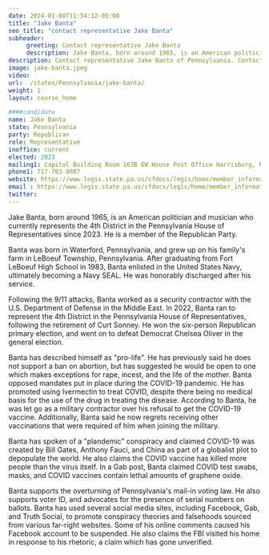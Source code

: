 ```yaml
---
date: 2024-01-08T11:54:12-05:00
title: "Jake Banta"
seo_title: "contact representative Jake Banta"
subheader:
     greeting: Contact representative Jake Banta
     description: Jake Banta, born around 1965, is an American politician and musician who currently represents the 4th District in the Pennsylvania House of Representatives since 2023. He is a member of the Republican Party.
description: Contact representative Jake Banta of Pennsylvania. Contact information for Jake Banta includes email address, phone number, and mailing address.
image: jake-banta.jpeg
video:
url:  /states/Pennsylvania/jake-banta/
weight: 1
layout: course_home

####candidate
name: Jake Banta
state: Pennsylvania
party: Republican
role: Representative
inoffice: current
elected: 2023
mailing1: Capitol Building Room 163B EW House Post Office Harrisburg, PA 17120
phone1: 717-783-9087
website: https://www.legis.state.pa.us/cfdocs/legis/home/member_information/House_bio.cfm?id=1937/
email : https://www.legis.state.pa.us/cfdocs/legis/home/member_information/House_bio.cfm?id=1937/
twitter:
---
```


Jake Banta, born around 1965, is an American politician and musician who currently represents the 4th District in the Pennsylvania House of Representatives since 2023. He is a member of the Republican Party.

Banta was born in Waterford, Pennsylvania, and grew up on his family's farm in LeBoeuf Township, Pennsylvania. After graduating from Fort LeBoeuf High School in 1983, Banta enlisted in the United States Navy, ultimately becoming a Navy SEAL. He was honorably discharged after his service.

Following the 9/11 attacks, Banta worked as a security contractor with the U.S. Department of Defense in the Middle East. In 2022, Banta ran to represent the 4th District in the Pennsylvania House of Representatives, following the retirement of Curt Sonney. He won the six-person Republican primary election, and went on to defeat Democrat Chelsea Oliver in the general election.

Banta has described himself as "pro-life". He has previously said he does not support a ban on abortion, but has suggested he would be open to one which makes exceptions for rape, incest, and the life of the mother. Banta opposed mandates put in place during the COVID-19 pandemic. He has promoted using Ivermectin to treat COVID, despite there being no medical basis for the use of the drug in treating the disease. According to Banta, he was let go as a military contractor over his refusal to get the COVID-19 vaccine. Additionally, Banta said he now regrets receiving other vaccinations that were required of him when joining the military.

Banta has spoken of a "plandemic" conspiracy and claimed COVID-19 was created by Bill Gates, Anthony Fauci, and China as part of a globalist plot to depopulate the world. He also claims the COVID vaccine has killed more people than the virus itself. In a Gab post, Banta claimed COVID test swabs, masks, and COVID vaccines contain lethal amounts of graphene oxide.

Banta supports the overturning of Pennsylvania's mail-in voting law. He also supports voter ID, and advocates for the presence of serial numbers on ballots. Banta has used several social media sites, including Facebook, Gab, and Truth Social, to promote conspiracy theories and falsehoods sourced from various far-right websites. Some of his online comments caused his Facebook account to be suspended. He also claims the FBI visited his home in response to his rhetoric, a claim which has gone unverified.
